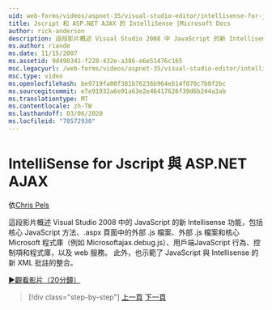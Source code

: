 ```yaml
---
uid: web-forms/videos/aspnet-35/visual-studio-editor/intellisense-for-jscript-and-aspnet-ajax
title: Jscript 和 ASP.NET AJAX 的 IntelliSense |Microsoft Docs
author: rick-anderson
description: 這段影片概述 Visual Studio 2008 中 JavaScript 的新 Intellisense 功能，包括核心 JavaScript 方法、外部 .js 檔案 。
ms.author: riande
ms.date: 11/15/2007
ms.assetid: 9d490341-f228-432e-a386-e6e51476c165
msc.legacyurl: /web-forms/videos/aspnet-35/visual-studio-editor/intellisense-for-jscript-and-aspnet-ajax
msc.type: video
ms.openlocfilehash: be9719fa00f381b76236b964eb14f070c7b0f2bc
ms.sourcegitcommit: e7e91932a6e91a63e2e46417626f39d6b244a3ab
ms.translationtype: MT
ms.contentlocale: zh-TW
ms.lasthandoff: 03/06/2020
ms.locfileid: "78572930"
---
```

# <a name="intellisense-for-jscript-and-aspnet-ajax"></a>IntelliSense for Jscript 與 ASP.NET AJAX

依[Chris Pels](https://twitter.com/chrispels)

這段影片概述 Visual Studio 2008 中的 JavaScript 的新 Intellisense 功能，包括核心 JavaScript 方法、.aspx 頁面中的外部 .js 檔案、外部 .js 檔案和核心 Microsoft 程式庫（例如 Microsoftajax.debug.js）、用戶端JavaScript 行為、控制項和程式庫，以及 web 服務。 此外，也示範了 JavaScript 與 Intellisense 的新 XML 批註的整合。

[&#9654;觀看影片（20分鐘）](https://channel9.msdn.com/Blogs/ASP-NET-Site-Videos/intellisense-for-jscript-and-aspnet-ajax)

> [!div class="step-by-step"]
> [上一頁](multi-targeting-support-in-visual-studio-2008.md)
> [下一頁](quick-tour-of-the-visual-studio-2008-integrated-development-environment.md)
